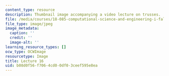 ```yaml
---
content_type: resource
description: Thumbnail image accompanying a video lecture on trusses.
file: /media/courses/18-085-computational-science-and-engineering-i-fall-2008/b08d0f56f7064cd00df03ceef595e8ea_16.jpg
file_type: image/jpeg
image_metadata:
  caption: ''
  credit: ''
  image-alt: ''
learning_resource_types: []
ocw_type: OCWImage
resourcetype: Image
title: Lecture 16
uid: b08d0f56-f706-4cd0-0df0-3ceef595e8ea
---
```

